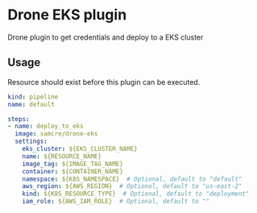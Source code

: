 # Drone EKS plugin

Drone plugin to get credentials and deploy to a EKS cluster

## Usage

Resource should exist before this plugin can be executed.

```yaml
kind: pipeline
name: default

steps:
- name: deploy_to_eks
  image: samcre/drone-eks
  settings:
    eks_cluster: ${EKS_CLUSTER_NAME}
    name: ${RESOURCE_NAME}
    image_tag: ${IMAGE_TAG_NAME}
    container: ${CONTAINER_NAME}
    namespace: ${K8S_NAMESPACE}  # Optional, default to "default"
    aws_region: ${AWS_REGION}  # Optional, default to "us-east-2"
    kind: ${K8S_RESOURCE_TYPE}  # Optional, default to "deployment"
    iam_role: ${AWS_IAM_ROLE}  # Optional, default to ""
```
